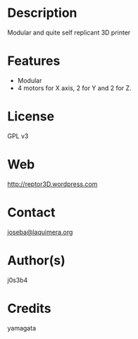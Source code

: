 Description
===========
Modular and quite self replicant 3D printer

Features
========
* Modular
* 4 motors for X axis, 2 for Y and 2 for Z.

License
======
GPL v3

Web
===
http://reptor3D.wordpress.com

Contact
=======
joseba@laquimera.org

Author(s)
========
j0s3b4

Credits
=======
yamagata

